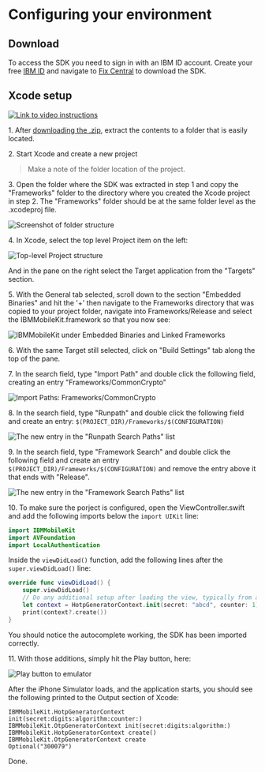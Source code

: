 # Configuring your environment

## Download
To access the SDK you need to sign in with an IBM ID account.  Create your free [IBM ID](https://www.ibm.com/account/us-en/signup/register.html) and navigate to [Fix Central](https://ibm.biz/ibmsecuritymobileaccesssdk) to download the SDK.


## Xcode setup

[![Link to video instructions](../../res/youtube-ios.png)](https://youtube.com/watch?v=IPvXQrL1dLM)

1\. After [downloading the .zip](README.md#Download), extract the contents to a folder that is easily located.
 
2\. Start Xcode and create a new project
> Make a note of the folder location of the project.

3\. Open the folder where the SDK was extracted in step 1 and copy the "Frameworks" folder to the directory where you created the Xcode project in step 2. The "Frameworks" folder should be at the same folder level as the .xcodeproj file.

![Screenshot of folder structure](../../res/folder-structure.png)

4\. In Xcode, select the top level Project item on the left:

![Top-level Project structure](../../res/project-title.png)

And in the pane on the right select the Target application from the "Targets" section.

5\. With the General tab selected, scroll down to the section "Embedded Binaries" and hit the '+' then navigate to the Frameworks directory that was copied to your project folder, navigate into Frameworks/Release and select the IBMMobileKit.framework so that you now see:

![IBMMobileKit under Embedded Binaries and Linked Frameworks](../../res/embedded-and-linked-settings.png)

6\. With the same Target still selected, click on "Build Settings" tab along the top of the pane.

7\. In the search field, type "Import Path" and double click the following field, creating an entry "Frameworks/CommonCrypto"

![Import Paths: Frameworks/CommonCrypto](../../res/import-paths-commoncrypto.png)

8\. In the search field, type "Runpath" and double click the following field and create an entry: `$(PROJECT_DIR)/Frameworks/$(CONFIGURATION)`

![The new entry in the "Runpath Search Paths" list](../../res/runpath-search-paths.png)

9\. In the search field, type "Framework Search" and double click the following field and create an entry `$(PROJECT_DIR)/Frameworks/$(CONFIGURATION)` and remove the entry above it that ends with "Release".

![The new entry in the "Framework Search Paths" list](../../res/framework-search-paths.png)

10\. To make sure the porject is configured, open the ViewController.swift and add the following imports below the `import UIKit` line:

```swift
import IBMMobileKit
import AVFoundation
import LocalAuthentication
```

Inside the `viewDidLoad()` function, add the following lines after the `super.viewDidLoad()` line:

```swift
override func viewDidLoad() {
    super.viewDidLoad()
    // Do any additional setup after loading the view, typically from a nib.
    let context = HotpGeneratorContext.init(secret: "abcd", counter: 1)
    print(context?.create())
}
```

You should notice the autocomplete working, the SDK has been imported correctly.
 
11\. With those additions, simply hit the Play button, here:

![Play button to emulator](../../res/press-play.png)

After the iPhone Simulator loads, and the application starts, you should see the following printed to the Output section of Xcode:

```
IBMMobileKit.HotpGeneratorContext
init(secret:digits:algorithm:counter:)
IBMMobileKit.OtpGeneratorContext init(secret:digits:algorithm:)
IBMMobileKit.HotpGeneratorContext create()
IBMMobileKit.OtpGeneratorContext create
Optional("300079")
```

Done.
